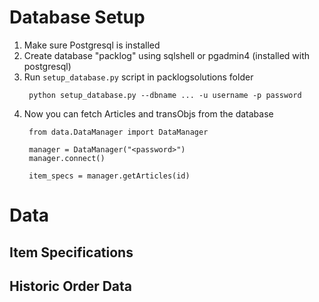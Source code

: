 
# Database Setup

1. Make sure Postgresql is installed
2. Create database "packlog" using sqlshell or pgadmin4 (installed with postgresql)
3. Run `setup_database.py` script in packlogsolutions folder
   ```
    python setup_database.py --dbname ... -u username -p password
   ```
4. Now you can fetch Articles and transObjs from the database
   ```
    from data.DataManager import DataManager

    manager = DataManager("<password>")
    manager.connect()

    item_specs = manager.getArticles(id)
   ```

# Data

## Item Specifications

## Historic Order Data

